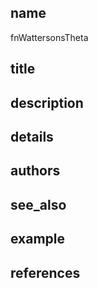 ## name
fnWattersonsTheta
## title
## description
## details
## authors
## see_also
## example
## references
